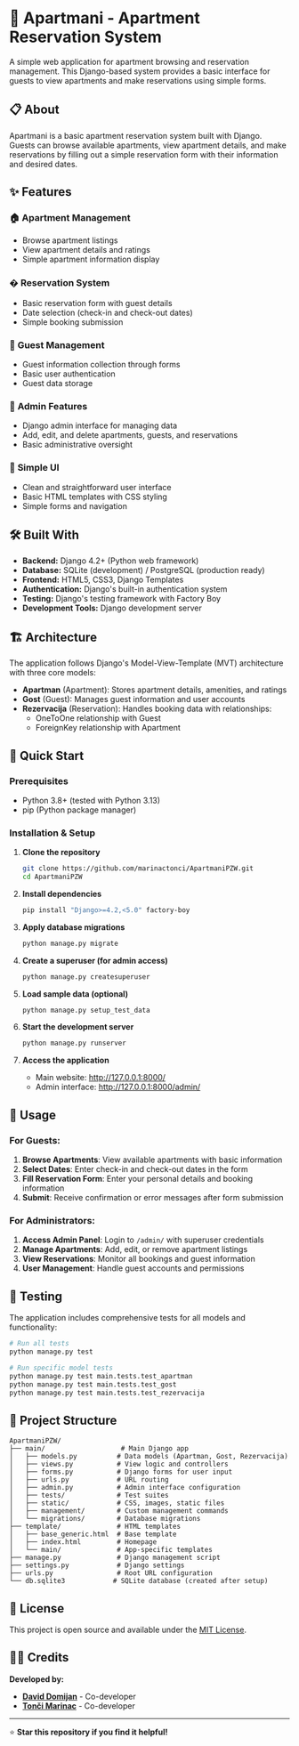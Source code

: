 # 🏨 Apartmani - Apartment Reservation System

A simple web application for apartment browsing and reservation management. This Django-based system provides a basic interface for guests to view apartments and make reservations using simple forms.

## 📋 About

Apartmani is a basic apartment reservation system built with Django. Guests can browse available apartments, view apartment details, and make reservations by filling out a simple reservation form with their information and desired dates.

## ✨ Features

### 🏠 **Apartment Management**
- Browse apartment listings
- View apartment details and ratings
- Simple apartment information display

### � **Reservation System**
- Basic reservation form with guest details
- Date selection (check-in and check-out dates)
- Simple booking submission

### 👥 **Guest Management**
- Guest information collection through forms
- Basic user authentication
- Guest data storage

### 🔧 **Admin Features**
- Django admin interface for managing data
- Add, edit, and delete apartments, guests, and reservations
- Basic administrative oversight

### 🎨 **Simple UI**
- Clean and straightforward user interface
- Basic HTML templates with CSS styling
- Simple forms and navigation

## 🛠️ Built With

- **Backend:** Django 4.2+ (Python web framework)
- **Database:** SQLite (development) / PostgreSQL (production ready)
- **Frontend:** HTML5, CSS3, Django Templates
- **Authentication:** Django's built-in authentication system
- **Testing:** Django's testing framework with Factory Boy
- **Development Tools:** Django development server

## 🏗️ Architecture

The application follows Django's Model-View-Template (MVT) architecture with three core models:

- **Apartman** (Apartment): Stores apartment details, amenities, and ratings
- **Gost** (Guest): Manages guest information and user accounts
- **Rezervacija** (Reservation): Handles booking data with relationships:
  - OneToOne relationship with Guest
  - ForeignKey relationship with Apartment

## 🚀 Quick Start

### Prerequisites

- Python 3.8+ (tested with Python 3.13)
- pip (Python package manager)

### Installation & Setup

1. **Clone the repository**

   ```bash
   git clone https://github.com/marinactonci/ApartmaniPZW.git
   cd ApartmaniPZW
   ```

2. **Install dependencies**

   ```bash
   pip install "Django>=4.2,<5.0" factory-boy
   ```

3. **Apply database migrations**

   ```bash
   python manage.py migrate
   ```

4. **Create a superuser (for admin access)**

   ```bash
   python manage.py createsuperuser
   ```

5. **Load sample data (optional)**

   ```bash
   python manage.py setup_test_data
   ```

6. **Start the development server**

   ```bash
   python manage.py runserver
   ```

7. **Access the application**
   - Main website: http://127.0.0.1:8000/
   - Admin interface: http://127.0.0.1:8000/admin/

## 📱 Usage

### For Guests:
1. **Browse Apartments**: View available apartments with basic information
2. **Select Dates**: Enter check-in and check-out dates in the form
3. **Fill Reservation Form**: Enter your personal details and booking information
4. **Submit**: Receive confirmation or error messages after form submission

### For Administrators:

1. **Access Admin Panel**: Login to `/admin/` with superuser credentials
2. **Manage Apartments**: Add, edit, or remove apartment listings
3. **View Reservations**: Monitor all bookings and guest information
4. **User Management**: Handle guest accounts and permissions

## 🧪 Testing

The application includes comprehensive tests for all models and functionality:

```bash
# Run all tests
python manage.py test

# Run specific model tests
python manage.py test main.tests.test_apartman
python manage.py test main.tests.test_gost
python manage.py test main.tests.test_rezervacija
```

## 📂 Project Structure

```
ApartmaniPZW/
├── main/                   # Main Django app
│   ├── models.py          # Data models (Apartman, Gost, Rezervacija)
│   ├── views.py           # View logic and controllers
│   ├── forms.py           # Django forms for user input
│   ├── urls.py            # URL routing
│   ├── admin.py           # Admin interface configuration
│   ├── tests/             # Test suites
│   ├── static/            # CSS, images, static files
│   ├── management/        # Custom management commands
│   └── migrations/        # Database migrations
├── template/              # HTML templates
│   ├── base_generic.html  # Base template
│   ├── index.html         # Homepage
│   └── main/              # App-specific templates
├── manage.py              # Django management script
├── settings.py            # Django settings
├── urls.py                # Root URL configuration
└── db.sqlite3            # SQLite database (created after setup)
```

## 📄 License

This project is open source and available under the [MIT License](LICENSE).

## 👨‍💻 Credits

**Developed by:**

- **[David Domijan](https://github.com/Specko1903)** - Co-developer
- **[Tonči Marinac](https://github.com/marinactonci)** - Co-developer

---

⭐ **Star this repository if you find it helpful!**
